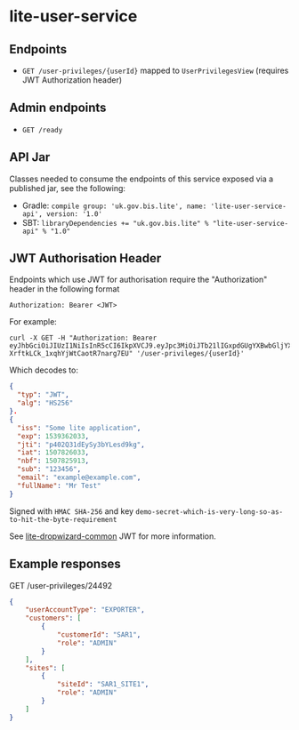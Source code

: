 # lite-user-service

## Endpoints

* `GET /user-privileges/{userId}` mapped to `UserPrivilegesView` (requires JWT Authorization header) 

## Admin endpoints

* `GET /ready`

## API Jar

Classes needed to consume the endpoints of this service exposed via a published jar, see the following:
* Gradle: `compile group: 'uk.gov.bis.lite', name: 'lite-user-service-api', version: '1.0'`
* SBT: `libraryDependencies += "uk.gov.bis.lite" % "lite-user-service-api" % "1.0"`

## JWT Authorisation Header
Endpoints which use JWT for authorisation require the "Authorization" header in the following format

```
Authorization: Bearer <JWT>
```

For example:

```
curl -X GET -H "Authorization: Bearer eyJhbGciOiJIUzI1NiIsInR5cCI6IkpXVCJ9.eyJpc3MiOiJTb21lIGxpdGUgYXBwbGljYXRpb24iLCJleHAiOjE1MzkzNjIwMzMsImp0aSI6InA0MDJRMzFkRXlTeTNiWUxlc2Q5a2ciLCJpYXQiOjE1MDc4MjYwMzMsIm5iZiI6MTUwNzgyNTkxMywic3ViIjoiMTIzNDU2IiwiZW1haWwiOiJleGFtcGxlQGV4YW1wbGUuY29tIiwiZnVsbE5hbWUiOiJNciBUZXN0In0.qlu5a6hAVvUO-XrftkLCk_1xqhYjWtCaotR7narg7EU" '/user-privileges/{userId}'
```

Which decodes to:

```json 
{
  "typ": "JWT",
  "alg": "HS256"
}.
{
  "iss": "Some lite application",
  "exp": 1539362033,
  "jti": "p402Q31dEySy3bYLesd9kg",
  "iat": 1507826033,
  "nbf": 1507825913,
  "sub": "123456",
  "email": "example@example.com",
  "fullName": "Mr Test"
}
```

Signed with `HMAC SHA-256` and key `demo-secret-which-is-very-long-so-as-to-hit-the-byte-requirement`

See [lite-dropwizard-common](https://github.com/uktrade/lite-dropwizard-common) JWT for more information.


## Example responses

GET /user-privileges/24492

```json
{
    "userAccountType": "EXPORTER",
    "customers": [
        {
            "customerId": "SAR1",
            "role": "ADMIN"
        }
    ],
    "sites": [
        {
            "siteId": "SAR1_SITE1",
            "role": "ADMIN"
        }
    ]
}
```